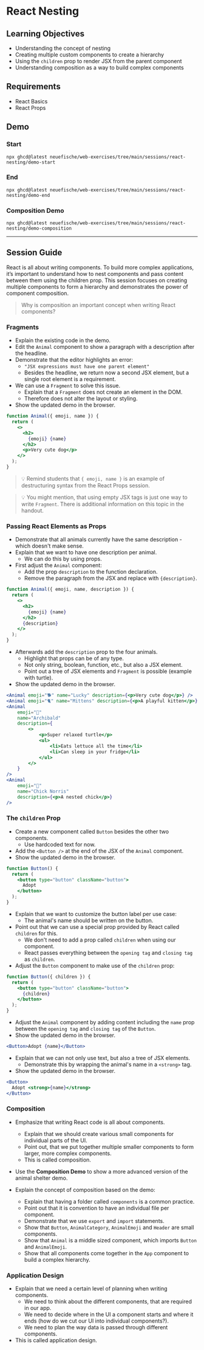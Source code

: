 # React Nesting

## Learning Objectives

- Understanding the concept of nesting
- Creating multiple custom components to create a hierarchy
- Using the `children` prop to render JSX from the parent component
- Understanding composition as a way to build complex components

## Requirements

- React Basics
- React Props

## Demo

### Start

```
npx ghcd@latest neuefische/web-exercises/tree/main/sessions/react-nesting/demo-start
```

### End

```
npx ghcd@latest neuefische/web-exercises/tree/main/sessions/react-nesting/demo-end
```

### Composition Demo

```
npx ghcd@latest neuefische/web-exercises/tree/main/sessions/react-nesting/demo-composition
```

---

## Session Guide

React is all about writing components. To build more complex applications, it’s important to understand how to nest components and pass content between them using the children prop. This session focuses on creating multiple components to form a hierarchy and demonstrates the power of component composition.

> Why is composition an important concept when writing React components?

### Fragments

- Explain the existing code in the demo.
- Edit the `Animal` component to show a paragraph with a description after the headline.
- Demonstrate that the editor highlights an error:
  - `"JSX expressions must have one parent element"`
  - Besides the headline, we return now a second JSX element, but a single root element is a requirement.
- We can use a `Fragment` to solve this issue.
  - Explain that a `Fragment` does not create an element in the DOM.
  - Therefore does not alter the layout or styling.
- Show the updated demo in the browser.

```jsx
function Animal({ emoji, name }) {
  return (
    <>
      <h2>
        {emoji} {name}
      </h2>
      <p>Very cute dog</p>
    </>
  );
}
```

> 💡 Remind students that `{ emoji, name }` is an example of destructuring syntax from the React Props session.

> 💡 You might mention, that using empty JSX tags is just one way to write `Fragment`. There is additional information on this topic in the handout.

### Passing React Elements as Props

- Demonstrate that all animals currently have the same description - which doesn't make sense.
- Explain that we want to have one description per animal.
  - We can do this by using props.
- First adjust the `Animal` component:
  - Add the prop `description` to the function declaration.
  - Remove the paragraph from the JSX and replace with `{description}`.

```jsx
function Animal({ emoji, name, description }) {
  return (
    <>
      <h2>
        {emoji} {name}
      </h2>
      {description}
    </>
  );
}
```

- Afterwards add the `description` prop to the four animals.
  - Highlight that props can be of any type.
  - Not only string, boolean, function, etc., but also a JSX element.
  - Point out a tree of JSX elements and `Fragment` is possible (example with turtle).
- Show the updated demo in the browser.

```jsx
<Animal emoji="🐕" name="Lucky" description={<p>Very cute dog</p>} />
<Animal emoji="🐈" name="Mittens" description={<p>A playful kitten</p>} />
<Animal
	emoji="🐢"
	name="Archibald"
	description={
		<>
			<p>Super relaxed turtle</p>
			<ul>
				<li>Eats lettuce all the time</li>
				<li>Can sleep in your fridge</li>
			</ul>
		</>
	}
/>
<Animal
	emoji="🐣"
	name="Chick Norris"
	description={<p>A nested chick</p>}
/>
```

### The `children` Prop

- Create a new component called `Button` besides the other two components.
  - Use hardcoded text for now.
- Add the `<Button />` at the end of the JSX of the `Animal` component.
- Show the updated demo in the browser.

```jsx
function Button() {
  return (
    <button type="button" className="button">
      Adopt
    </button>
  );
}
```

- Explain that we want to customize the button label per use case:
  - The animal's name should be written on the button.
- Point out that we can use a special prop provided by React called `children` for this.
  - We don't need to add a prop called `children` when using our component.
  - React passes everything between the `opening tag` and `closing tag` as `children`.
- Adjust the `Button` component to make use of the `children` prop:

```jsx
function Button({ children }) {
  return (
    <button type="button" className="button">
      {children}
    </button>
  );
}
```

- Adjust the `Animal` component by adding content including the `name` prop between the `opening tag` and `closing tag` of the `Button`.
- Show the updated demo in the browser.

```jsx
<Button>Adopt {name}</Button>
```

- Explain that we can not only use text, but also a tree of JSX elements.
  - Demonstrate this by wrapping the animal's name in a `<strong>` tag.
- Show the updated demo in the browser.

```jsx
<Button>
  Adopt <strong>{name}</strong>
</Button>
```

### Composition

- Emphasize that writing React code is all about components.

  - Explain that we should create various small components for individual parts of the UI.
  - Point out, that we put together multiple smaller components to form larger, more complex components.
  - This is called composition.

- Use the **Composition Demo** to show a more advanced version of the animal shelter demo.

- Explain the concept of composition based on the demo:
  - Explain that having a folder called `components` is a common practice.
  - Point out that it is convention to have an individual file per component.
  - Demonstrate that we use `export` and `import` statements.
  - Show that `Button`, `AnimalCategory`, `AnimalEmoji` and `Header` are small components.
  - Show that `Animal` is a middle sized component, which imports `Button` and `AnimalEmoji`.
  - Show that all components come together in the `App` component to build a complex hierarchy.

### Application Design

- Explain that we need a certain level of planning when writing components.
  - We need to think about the different components, that are required in our app.
  - We need to decide where in the UI a component starts and where it ends (how do we cut our UI into individual components?).
  - We need to plan the way data is passed through different components.
- This is called application design.
